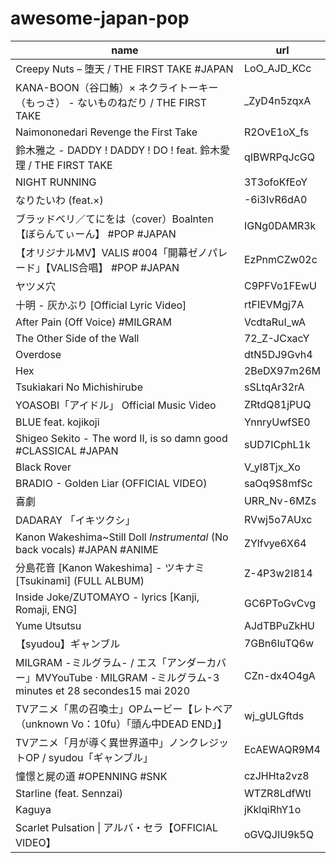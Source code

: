 # awesome-japan-pop

name|url
-|-
Creepy Nuts – 堕天 / THE FIRST TAKE #JAPAN | LoO_AJD_KCc
KANA-BOON（谷口鮪）× ネクライトーキー（もっさ） - ないものねだり / THE FIRST TAKE | _ZyD4n5zqxA
Naimononedari Revenge the First Take | R2OvE1oX_fs
鈴木雅之 - DADDY ! DADDY ! DO ! feat. 鈴木愛理 / THE FIRST TAKE | qIBWRPqJcGQ
NIGHT RUNNING | 3T3ofoKfEoY
なりたいわ (feat.×) | -6i3IvR6dA0
ブラッドベリ／てにをは（cover）Boalnten 【ぼらんてぃーん】 #POP #JAPAN | IGNg0DAMR3k
【オリジナルMV】VALIS #004「開幕ゼノパレード」【VALIS合唱】 #POP #JAPAN | EzPnmCZw02c
ヤツメ穴 | C9PFVo1FEwU
十明 - 灰かぶり [Official Lyric Video] | rtFIEVMgj7A
After Pain (Off Voice) #MILGRAM | VcdtaRuI_wA
The Other Side of the Wall | 72_Z-JCxacY
Overdose | dtN5DJ9Gvh4
Hex | 2BeDX97m26M
Tsukiakari No Michishirube | sSLtqAr32rA
YOASOBI「アイドル」 Official Music Video | ZRtdQ81jPUQ
BLUE feat. kojikoji | YnnryUwfSE0
Shigeo Sekito - The word II, is so damn good #CLASSICAL #JAPAN | sUD7ICphL1k
Black Rover | V_yI8Tjx_Xo
BRADIO - Golden Liar (OFFICIAL VIDEO) | saOq9S8mfSc
喜劇 | URR_Nv-6MZs
DADARAY 「イキツクシ」 | RVwj5o7AUxc
Kanon Wakeshima~Still Doll *Instrumental* (No back vocals) #JAPAN #ANIME | ZYlfvye6X64
分島花音 [Kanon Wakeshima] - ツキナミ [Tsukinami] (FULL ALBUM) | Z-4P3w2I814
Inside Joke/ZUTOMAYO - lyrics [Kanji, Romaji, ENG] | GC6PToGvCvg
Yume Utsutsu | AJdTBPuZkHU
【syudou】ギャンブル | 7GBn6IuTQ6w
MILGRAM -ミルグラム- / エス「アンダーカバー」MVYouTube · MILGRAM -ミルグラム-3 minutes et 28 secondes15 mai 2020 | CZn-dx4O4gA
TVアニメ「黒の召喚士」OPムービー【レトベア（unknown Vo：10fu）「頭ん中DEAD END」】 | wj_gULGftds
TVアニメ「月が導く異世界道中」ノンクレジットOP / syudou「ギャンブル」 | EcAEWAQR9M4
憧憬と屍の道 #OPENNING #SNK | czJHHta2vz8
Starline (feat. Sennzai) | WTZR8LdfWtI
Kaguya | jKklqiRhY1o
Scarlet Pulsation \| アルバ・セラ【OFFICIAL VIDEO】 | oGVQJIU9k5Q
